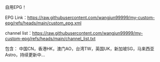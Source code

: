 自用EPG！

EPG Link：https://raw.githubusercontent.com/wangjun99999/my-custom-epg/refs/heads/main/custom_epg.xml

channel list：https://raw.githubusercontent.com/wangjun99999/my-custom-epg/refs/heads/main/channel_list.txt

包含：
中国CN，香港HK，澳门AO，台湾TW，英国UK，新加坡SG，马来西亚Astro，持续更新中...
